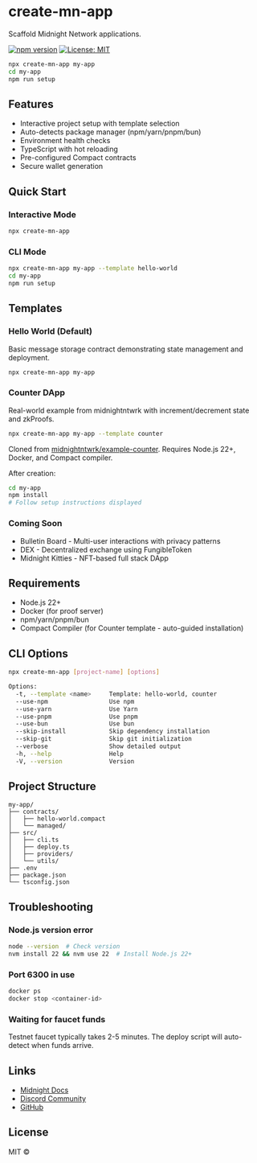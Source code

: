 # create-mn-app

Scaffold Midnight Network applications.

[![npm version](https://img.shields.io/npm/v/create-mn-app.svg)](https://www.npmjs.com/package/create-mn-app)
[![License: MIT](https://img.shields.io/badge/License-MIT-yellow.svg)](https://opensource.org/licenses/MIT)

```bash
npx create-mn-app my-app
cd my-app
npm run setup
```

## Features

- Interactive project setup with template selection
- Auto-detects package manager (npm/yarn/pnpm/bun)
- Environment health checks
- TypeScript with hot reloading
- Pre-configured Compact contracts
- Secure wallet generation

## Quick Start

### Interactive Mode

```bash
npx create-mn-app
```

### CLI Mode

```bash
npx create-mn-app my-app --template hello-world
cd my-app
npm run setup
```

## Templates

### Hello World (Default)

Basic message storage contract demonstrating state management and deployment.

```bash
npx create-mn-app my-app
```

### Counter DApp

Real-world example from midnightntwrk with increment/decrement state and zkProofs.

```bash
npx create-mn-app my-app --template counter
```

Cloned from [midnightntwrk/example-counter](https://github.com/midnightntwrk/example-counter). Requires Node.js 22+, Docker, and Compact compiler.

After creation:

```bash
cd my-app
npm install
# Follow setup instructions displayed
```

### Coming Soon

- Bulletin Board - Multi-user interactions with privacy patterns
- DEX - Decentralized exchange using FungibleToken
- Midnight Kitties - NFT-based full stack DApp

## Requirements

- Node.js 22+
- Docker (for proof server)
- npm/yarn/pnpm/bun
- Compact Compiler (for Counter template - auto-guided installation)

## CLI Options

```bash
npx create-mn-app [project-name] [options]

Options:
  -t, --template <name>     Template: hello-world, counter
  --use-npm                 Use npm
  --use-yarn                Use Yarn
  --use-pnpm                Use pnpm
  --use-bun                 Use bun
  --skip-install            Skip dependency installation
  --skip-git                Skip git initialization
  --verbose                 Show detailed output
  -h, --help                Help
  -V, --version             Version
```

## Project Structure

```
my-app/
├── contracts/
│   ├── hello-world.compact
│   └── managed/
├── src/
│   ├── cli.ts
│   ├── deploy.ts
│   ├── providers/
│   └── utils/
├── .env
├── package.json
└── tsconfig.json
```

## Troubleshooting

### Node.js version error

```bash
node --version  # Check version
nvm install 22 && nvm use 22  # Install Node.js 22+
```

### Port 6300 in use

```bash
docker ps
docker stop <container-id>
```

### Waiting for faucet funds

Testnet faucet typically takes 2-5 minutes. The deploy script will auto-detect when funds arrive.

## Links

- [Midnight Docs](https://docs.midnight.network)
- [Discord Community](https://discord.com/invite/midnightnetwork)
- [GitHub](https://github.com/midnightntwrk/create-mn-app)

## License

MIT ©

